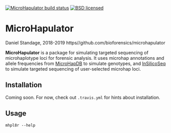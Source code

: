 [![MicroHapulator build status][travisbadge]](https://travis-ci.org/bioforensics/MicroHapulator)
[![BSD licensed][licensebadge]](https://github.com/bioforensics/MicroHapDB/blob/master/LICENSE.txt)

# MicroHapulator

Daniel Standage, 2018-2019
https//github.com/bioforensics/microhapulator

**MicroHapulator** is a package for simulating targeted sequencing of microhaplotype loci for forensic analysis.
It uses microhap annotations and allele frequencies from [MicroHapDB](https://github.com/bioforensics/microhapdb) to simulate genotypes, and [InSilicoSeq](https://github.com/HadrienG/InSilicoSeq/) to simulate targeted sequencing of user-selected microhap loci.


## Installation

Coming soon.
For now, check out `.travis.yml` for hints about installation.


## Usage

`mhpl8r --help`


[travisbadge]: https://img.shields.io/travis/bioforensics/MicroHapulator.svg
[licensebadge]: https://img.shields.io/badge/license-BSD-blue.svg
